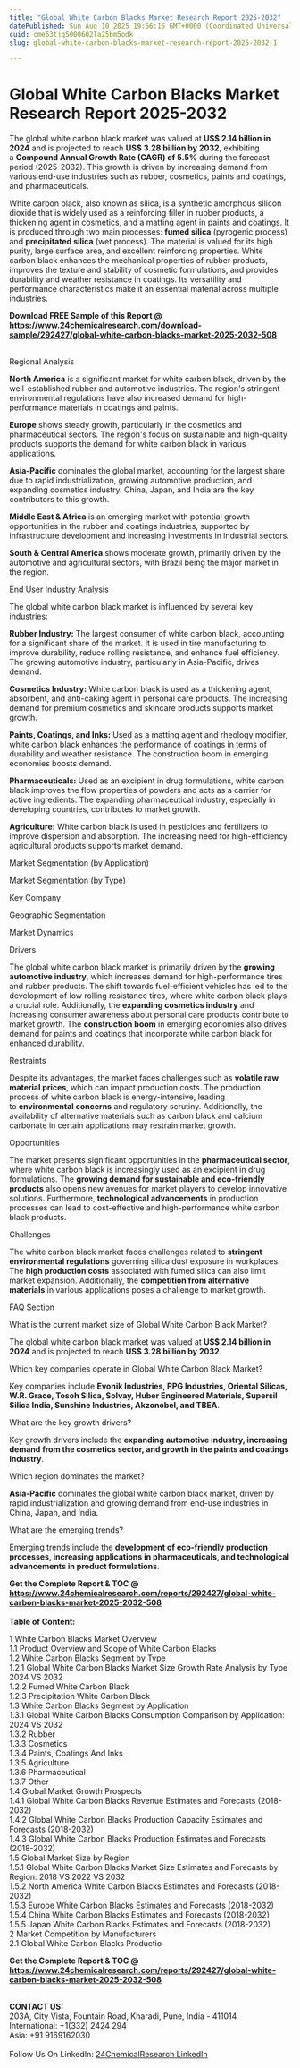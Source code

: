 ```yaml
---
title: "Global White Carbon Blacks Market Research Report 2025-2032"
datePublished: Sun Aug 10 2025 19:56:16 GMT+0000 (Coordinated Universal Time)
cuid: cme63tjg5000602la25bm5odk
slug: global-white-carbon-blacks-market-research-report-2025-2032-1

---
```


# Global White Carbon Blacks Market Research Report 2025-2032

<p>The global white carbon black market was valued at <strong>US$ 2.14 billion in 2024</strong> and is projected to reach <strong>US$ 3.28 billion by 2032</strong>, exhibiting a <strong>Compound Annual Growth Rate (CAGR) of 5.5%</strong> during the forecast period (2025-2032). This growth is driven by increasing demand from various end-use industries such as rubber, cosmetics, paints and coatings, and pharmaceuticals.</p><p>
</p><p>White carbon black, also known as silica, is a synthetic amorphous silicon dioxide that is widely used as a reinforcing filler in rubber products, a thickening agent in cosmetics, and a matting agent in paints and coatings. It is produced through two main processes: <strong>fumed silica</strong> (pyrogenic process) and <strong>precipitated silica</strong> (wet process). The material is valued for its high purity, large surface area, and excellent reinforcing properties. White carbon black enhances the mechanical properties of rubber products, improves the texture and stability of cosmetic formulations, and provides durability and weather resistance in coatings. Its versatility and performance characteristics make it an essential material across multiple industries.</p><div><b>Download FREE Sample of this Report @ 
            <a href="https://www.24chemicalresearch.com/download-sample/292427/global-white-carbon-blacks-market-2025-2032-508">
            https://www.24chemicalresearch.com/download-sample/292427/global-white-carbon-blacks-market-2025-2032-508</a></b></div><br><p>
Regional Analysis</p><p>
</p><p><strong>North America</strong> is a significant market for white carbon black, driven by the well-established rubber and automotive industries. The region's stringent environmental regulations have also increased demand for high-performance materials in coatings and paints.</p><p>
</p><p><strong>Europe</strong> shows steady growth, particularly in the cosmetics and pharmaceutical sectors. The region's focus on sustainable and high-quality products supports the demand for white carbon black in various applications.</p><p>
</p><p><strong>Asia-Pacific</strong> dominates the global market, accounting for the largest share due to rapid industrialization, growing automotive production, and expanding cosmetics industry. China, Japan, and India are the key contributors to this growth.</p><p>
</p><p><strong>Middle East &amp; Africa</strong> is an emerging market with potential growth opportunities in the rubber and coatings industries, supported by infrastructure development and increasing investments in industrial sectors.</p><p>
</p><p><strong>South &amp; Central America</strong> shows moderate growth, primarily driven by the automotive and agricultural sectors, with Brazil being the major market in the region.</p><p>
End User Industry Analysis</p><p>
</p><p>The global white carbon black market is influenced by several key industries:</p><p>
</p><p><strong>Rubber Industry:</strong> The largest consumer of white carbon black, accounting for a significant share of the market. It is used in tire manufacturing to improve durability, reduce rolling resistance, and enhance fuel efficiency. The growing automotive industry, particularly in Asia-Pacific, drives demand.</p><p>
</p><p><strong>Cosmetics Industry:</strong> White carbon black is used as a thickening agent, absorbent, and anti-caking agent in personal care products. The increasing demand for premium cosmetics and skincare products supports market growth.</p><p>
</p><p><strong>Paints, Coatings, and Inks:</strong> Used as a matting agent and rheology modifier, white carbon black enhances the performance of coatings in terms of durability and weather resistance. The construction boom in emerging economies boosts demand.</p><p>
</p><p><strong>Pharmaceuticals:</strong> Used as an excipient in drug formulations, white carbon black improves the flow properties of powders and acts as a carrier for active ingredients. The expanding pharmaceutical industry, especially in developing countries, contributes to market growth.</p><p>
</p><p><strong>Agriculture:</strong> White carbon black is used in pesticides and fertilizers to improve dispersion and absorption. The increasing need for high-efficiency agricultural products supports market demand.</p><p>
Market Segmentation (by Application)</p><p>
</p><p>
Market Segmentation (by Type)</p><p>
</p><p>
Key Company</p><p>
</p><p>
Geographic Segmentation</p><p>
</p><p>
Market Dynamics</p><p>
Drivers</p><p>
</p><p>The global white carbon black market is primarily driven by the <strong>growing automotive industry</strong>, which increases demand for high-performance tires and rubber products. The shift towards fuel-efficient vehicles has led to the development of low rolling resistance tires, where white carbon black plays a crucial role. Additionally, the <strong>expanding cosmetics industry</strong> and increasing consumer awareness about personal care products contribute to market growth. The <strong>construction boom</strong> in emerging economies also drives demand for paints and coatings that incorporate white carbon black for enhanced durability.</p><p>
Restraints</p><p>
</p><p>Despite its advantages, the market faces challenges such as <strong>volatile raw material prices</strong>, which can impact production costs. The production process of white carbon black is energy-intensive, leading to <strong>environmental concerns</strong> and regulatory scrutiny. Additionally, the availability of alternative materials such as carbon black and calcium carbonate in certain applications may restrain market growth.</p><p>
Opportunities</p><p>
</p><p>The market presents significant opportunities in the <strong>pharmaceutical sector</strong>, where white carbon black is increasingly used as an excipient in drug formulations. The <strong>growing demand for sustainable and eco-friendly products</strong> also opens new avenues for market players to develop innovative solutions. Furthermore, <strong>technological advancements</strong> in production processes can lead to cost-effective and high-performance white carbon black products.</p><p>
Challenges</p><p>
</p><p>The white carbon black market faces challenges related to <strong>stringent environmental regulations</strong> governing silica dust exposure in workplaces. The <strong>high production costs</strong> associated with fumed silica can also limit market expansion. Additionally, the <strong>competition from alternative materials</strong> in various applications poses a challenge to market growth.</p><p>
FAQ Section</p><p>
What is the current market size of Global White Carbon Black Market?</p><p>
</p><p>The global white carbon black market was valued at <strong>US$ 2.14 billion in 2024</strong> and is projected to reach <strong>US$ 3.28 billion by 2032</strong>.</p><p>
Which key companies operate in Global White Carbon Black Market?</p><p>
</p><p>Key companies include <strong>Evonik Industries, PPG Industries, Oriental Silicas, W.R. Grace, Tosoh Silica, Solvay, Huber Engineered Materials, Supersil Silica India, Sunshine Industries, Akzonobel, and TBEA</strong>.</p><p>
What are the key growth drivers?</p><p>
</p><p>Key growth drivers include the <strong>expanding automotive industry, increasing demand from the cosmetics sector, and growth in the paints and coatings industry</strong>.</p><p>
Which region dominates the market?</p><p>
</p><p><strong>Asia-Pacific</strong> dominates the global white carbon black market, driven by rapid industrialization and growing demand from end-use industries in China, Japan, and India.</p><p>
What are the emerging trends?</p><p>
</p><p>Emerging trends include the <strong>development of eco-friendly production processes, increasing applications in pharmaceuticals, and technological advancements in product formulations</strong>.</p>

<div><b>Get the Complete Report & TOC @ 
            <a href="https://www.24chemicalresearch.com/reports/292427/global-white-carbon-blacks-market-2025-2032-508">
            https://www.24chemicalresearch.com/reports/292427/global-white-carbon-blacks-market-2025-2032-508</a></b></div><br>
            <b>Table of Content:</b><p>1 White Carbon Blacks Market Overview<br />
    1.1 Product Overview and Scope of White Carbon Blacks<br />
    1.2 White Carbon Blacks Segment by Type<br />
        1.2.1 Global White Carbon Blacks Market Size Growth Rate Analysis by Type 2024 VS 2032<br />
        1.2.2 Fumed White Carbon Black<br />
        1.2.3 Precipitation White Carbon Black<br />
    1.3 White Carbon Blacks Segment by Application<br />
        1.3.1 Global White Carbon Blacks Consumption Comparison by Application: 2024 VS 2032<br />
        1.3.2 Rubber<br />
        1.3.3 Cosmetics<br />
        1.3.4 Paints, Coatings And Inks<br />
        1.3.5 Agriculture<br />
        1.3.6 Pharmaceutical<br />
        1.3.7 Other<br />
    1.4 Global Market Growth Prospects<br />
        1.4.1 Global White Carbon Blacks Revenue Estimates and Forecasts (2018-2032)<br />
        1.4.2 Global White Carbon Blacks Production Capacity Estimates and Forecasts (2018-2032)<br />
        1.4.3 Global White Carbon Blacks Production Estimates and Forecasts (2018-2032)<br />
    1.5 Global Market Size by Region<br />
        1.5.1 Global White Carbon Blacks Market Size Estimates and Forecasts by Region: 2018 VS 2022 VS 2032<br />
        1.5.2 North America White Carbon Blacks Estimates and Forecasts (2018-2032)<br />
        1.5.3 Europe White Carbon Blacks Estimates and Forecasts (2018-2032)<br />
        1.5.4 China White Carbon Blacks Estimates and Forecasts (2018-2032)<br />
        1.5.5 Japan White Carbon Blacks Estimates and Forecasts (2018-2032)<br />
2 Market Competition by Manufacturers<br />
    2.1 Global White Carbon Blacks Productio</p>

<div><b>Get the Complete Report & TOC @ 
            <a href="https://www.24chemicalresearch.com/reports/292427/global-white-carbon-blacks-market-2025-2032-508">
            https://www.24chemicalresearch.com/reports/292427/global-white-carbon-blacks-market-2025-2032-508</a></b></div><br>

<b>CONTACT US:</b><br>
            203A, City Vista, Fountain Road, Kharadi, Pune, India - 411014<br>
            International: +1(332) 2424 294<br>
            Asia: +91 9169162030 <br><br>
            Follow Us On LinkedIn: <a href="https://www.linkedin.com/company/24chemicalresearch/">24ChemicalResearch LinkedIn</a>
